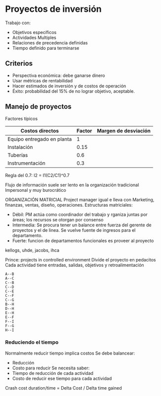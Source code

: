 # Proyectos de inversión
Trabajo con:
- Objetivos específicos
- Actividades Multiples
- Relaciones de precedencia definidas
- Tiempo definido para terminarse
## Criterios
- Perspectiva económica: debe ganarse dinero
- Usar métricas de rentabilidad
- Hacer estimados de inversión y de costos de operación
- Éxito: probabilidad del 15% de no lograr objetivo, aceptable.
## Manejo de proyectos

Factores típicos

|Costos directos|Factor|Margen de desviación|
|---------------|------|--------------------|
|Equipo entregado en planta|1||
|Instalación|0.15||
|Tuberías|0.6||
|Instrumentación|0.3||
Regla del 0.7: I2 = I1(C2/C1)^0.7

Flujo de información suele ser lento en la organización tradicional
Impersonal y muy burocrático

ORGANIZACIÓN MATRICIAL
Project manager igual e lleva con Marketing, finanzas, ventas, diseño, operaciones.
Estructuras matriciales:
- Débil: PM actúa como coordinador del trabajo y rganiza juntas por áreas; los recursos se otorgan por consenso
- Intermedia: Se procura tener un balance entre fuerza del gerente de proyectos y el de linea. Se vuelve fuente de ingresos para el departamento.
- Fuerte: funcion de departamentos funcionales es proveer al proyecto

kellogs, uhde, jacobs, ihca 

Prince: projects in controlled environment
Divide el proyecto en pedacitos
Cada actividad tiene entradas, salidas, objetivos y retroalimentación

```mermaid
A--B
A--C
C--B
C--D
C--E
C--F
C--G
B--H
D--H
E--H
E--F
F--I
F--G
H--I
```
### Reduciendo el tiempo 

Normalmente reducir tiempo implica costos 
Se debe balancear:
- Reducción
- Costo para reducir
Se necesita saber:
- Tiempo de reducción de cada actividad
- Costo de reducir ese tiempo para cada actividad

Crash cost duration/time = Delta Cost / Delta time gained

